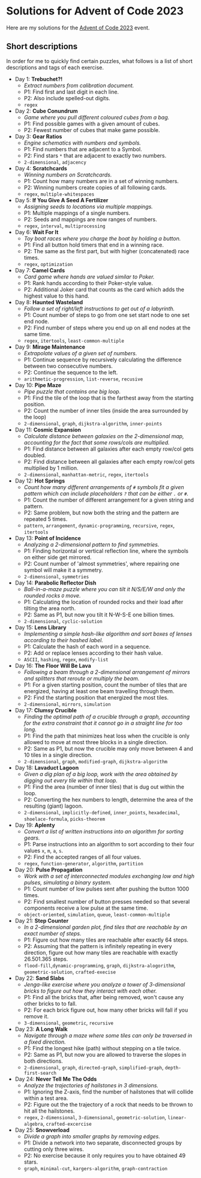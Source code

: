 # Solutions for Advent of Code 2023

Here are my solutions for the [Advent of Code 2023](https://adventofcode.com/2023) event.

## Short descriptions
In order for me to quickly find certain puzzles, what follows is a
list of short descriptions and tags of each exercise.

- Day 1: **Trebuchet?!**
	- *Extract numbers from calibration document.*
	- P1: Find first and last digit in each line.
	- P2: Also include spelled-out digits.
	- `regex`
- Day 2: **Cube Conundrum**
	- *Game where you pull different coloured cubes from a bag.*
	- P1: Find possible games with a given amount of cubes.
	- P2: Fewest number of cubes that make game possible.
- Day 3: **Gear Ratios**
	- *Engine schematics with numbers and symbols.*
	- P1: Find numbers that are adjacent to a Symbol.
	- P2: Find stars `*` that are adjacent to exactly two numbers.
	- `2-dimensional`, `adjacency`
- Day 4: **Scratchcards**
	- *Winning numbers on Scratchcards.*
	- P1: Count how many numbers are in a set of winning numbers.
	- P2: Winning numbers create copies of all following cards.
	- `regex`, `multiple-whitespaces`
- Day 5: **If You Give A Seed A Fertilizer**
	- *Assigning seeds to locations via multiple mappings.*
	- P1: Multiple mappings of a single numbers.
	- P2: Seeds and mappings are now ranges of numbers.
	- `regex`, `interval`, `multiprocessing`
- Day 6: **Wait For It**
	- *Toy boat races where you charge the boat by holding a button.*
	- P1: Find all button hold timers that end in a winning race.
	- P2: The same as the first part, but with higher (concatenated) race times.
	- `regex`, `optimization`
- Day 7: **Camel Cards**
	- *Card game where hands are valued similar to Poker.*
	- P1: Rank hands according to their Poker-style value.
	- P2: Additional Joker card that counts as the card which adds the highest value to this hand.
- Day 8: **Haunted Wasteland**
	- *Follow a set of right/left instructions to get out of a labyrinth.*
	- P1: Count number of steps to go from one set start node to one set end node.
	- P2: Find number of steps where you end up on all end nodes at the same time.
	- `regex`, `itertools`, `least-common-multiple`
- Day 9: **Mirage Maintenance**
	- *Extrapolate values of a given set of numbers.*
	- P1: Continue sequence by recursively calculating the difference between two consecutive numbers.
	- P2: Continue the sequence to the left.
	- `arithmetic-progression`, `list-reverse`, `recusive`
- Day 10: **Pipe Maze**
	- *Pipe puzzle that contains one big loop.*
	- P1: Find the tile of the loop that is the farthest away from the starting position.
	- P2: Count the number of inner tiles (inside the area surrounded by the loop)
	- `2-dimensional`, `graph`, `dijkstra-algorithm`, `inner-points`
- Day 11: **Cosmic Expansion**
	- *Calculate distance between galaxies on the 2-dimensional map, accounting for the fact that some rows/cols are multiplied.*
	- P1: Find distance between all galaxies after each empty row/col gets doubled.
	- P2: Find distance between all galaxies after each empty row/col gets multiplied by 1 million.
	- `2-dimensional`, `manhattan-metric`, `regex`, `itertools` 
- Day 12: **Hot Springs**
	- *Count how many different arrangements of `#` symbols fit a given pattern which can include placeholders `?` that can be either `.` or `#`.*
	- P1: Count the number of different arrangement for a given string and pattern.
	- P2: Same problem, but now both the string and the pattern are repeated 5 times.
	- `pattern`, `arrangement`, `dynamic-programming`, `recursive`, `regex`, `itertools`
- Day 13: **Point of Incidence**
	- *Analyzing a 2-dimensional pattern to find symmetries.*
	- P1: Finding horizontal or vertical reflection line, where the symbols on either side get mirrored.
	- P2: Count number of 'almost symmetries', where repairing one symbol will make it a symmetry.
	- `2-dimensional`, `symmetries`
- Day 14: **Parabolic Reflector Dish**
	- *Ball-in-a-maze puzzle where you can tilt it N/S/E/W and only the rounded rocks `O` move.*
	- P1: Calculating the location of rounded rocks and their load after tilting the area north.
	- P2: Same as P1, but now you tilt it N-W-S-E one billion times.
	- `2-dimensional`, `cyclic-solution`
- Day 15: **Lens Library**
	- *Implementing a simple hash-like algorithm and sort boxes of lenses according to their hashed label.*
	- P1: Calculate the hash of each word in a sequence.
	- P2: Add or replace lenses according to their hash value.
	- `ASCII`, `hashing`, `regex`, `modify-list`
- Day 16: **The Floor Will Be Lava**
	- *Following a beam through a 2-dimensional arrangement of mirrors and splitters that reroute or multiply the beam.*
	- P1: For a given starting position, count the number of tiles that are energized, having at least one beam travelling through them.
	- P2: Find the starting position that energized the most tiles.
	- `2-dimensional`, `mirrors`, `simulation`
- Day 17: **Clumsy Crucible**
	- *Finding the optimal path of a crucible through a graph, accounting for the extra constraint that it cannot go in a straight line for too long.*
	- P1: Find the path that minimizes heat loss when the crucible is only allowed to move at most three blocks in a single direction.
	- P2: Same as P1, but now the crucible may only move between 4 and 10 tiles in a single direction.
	- `2-dimensional`, `graph`, `modified-graph`, `dijkstra-algorithm`
- Day 18: **Lavaduct Lagoon**
	- *Given a dig plan of a big loop, work with the area obtained by digging out every tile within that loop.*
	- P1: Find the area (number of inner tiles) that is dug out within the loop.
	- P2: Converting the hex numbers to length, determine the area of the resulting (giant) lagoon.
	- `2-dimensional`, `implicitly-defined`, `inner_points`, `hexadecimal`, `shoelace-formula`, `picks-theorem`
- Day 19: **Aplenty**
	- *Convert a list of written instructions into an algorithm for sorting gears.*
	- P1: Parse instructions into an algorithm to sort according to their four values `x`, `m`, `a`, `s`.
	- P2: Find the accepted ranges of all four values.
	- `regex`, `function-generator`, `algorithm`, `partition`
- Day 20: **Pulse Propagation**
	- *Work with a set of interconnected modules exchanging low and high pulses, simulating a binary system.*
	- P1: Count number of low pulses sent after pushing the button 1000 times.
	- P2: Find smallest number of button presses needed so that several components receive a low pulse at the same time.
	- `object-oriented`, `simulation`, `queue`, `least-common-multiple`
- Day 21: **Step Counter**
	- *In a 2-dimensional garden plot, find tiles that are reachable by an exact number of steps.*
	- P1: Figure out how many tiles are reachable after exactly 64 steps.
	- P2: Assuming that the pattern is infinitely repeating in every direction, figure out how many tiles are reachable with exactly 26.501.365 steps.
	- `flood-fill`,`dynamic-programming`, `graph`, `dijkstra-alogorithm`, `geometric-solution`, `crafted-execise`
- Day 22: **Sand Slabs**
	- *Jenga-like exercise where you analyze a tower of 3-dimensional bricks to figure out how they interact with each other.*
	- P1: Find all the bricks that, after being removed, won't cause any other bricks to to fall.
	- P2: For each brick figure out, how many other bricks will fall if you remove it.
	- `3-dimensional`, `geometric`, `recursive`
- Day 23: **A Long Walk**
	- *Navigate through a maze where some tiles can only be traversed in a fixed direction.*
	- P1: Find the longest hike (path) without stepping on a tile twice.
	- P2: Same as P1, but now you are allowed to traverse the slopes in both directions.
	- `2-dimensional`, `graph`, `directed-graph`, `simplified-graph`, `depth-first-search`
- Day 24: **Never Tell Me The Odds**
	- *Analyze the trajectories of hailstones in 3 dimensions.*
	- P1: Ignoring the Z-axis, find the number of hailstones that will collide within a test area.
	- P2: Figure out the the trajectory of a rock that needs to be thrown to hit all the hailstones.
	- `regex`, `2-dimensional`, `3-dimensional`, `geometric-solution`, `linear-algebra`, `crafted-excercise`
- Day 25: **Snowverload**
	- *Divide a graph into smaller graphs by removing edges.*
	- P1: Divide a network into two separate, disconnected groups by cutting only three wires.
	- P2: No exercise because it only requires you to have obtained 49 stars.
	- `graph`, `minimal-cut`, `kargers-algorithm`, `graph-contraction`

